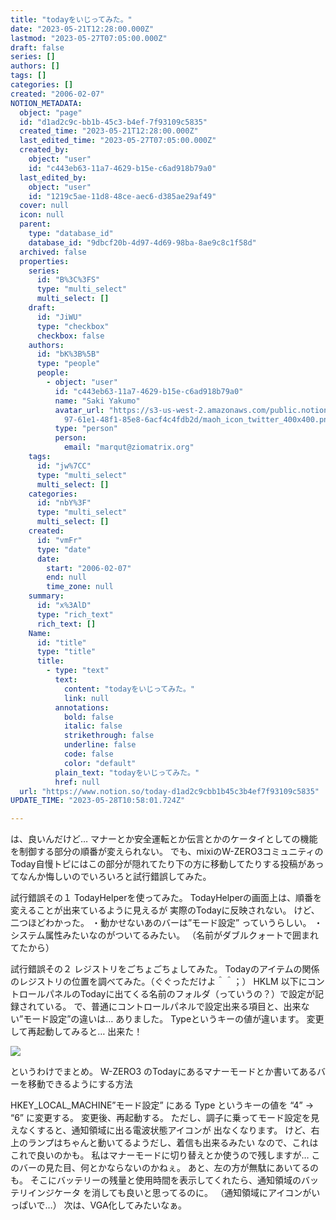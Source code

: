 ```yaml
---
title: "todayをいじってみた。"
date: "2023-05-21T12:28:00.000Z"
lastmod: "2023-05-27T07:05:00.000Z"
draft: false
series: []
authors: []
tags: []
categories: []
created: "2006-02-07"
NOTION_METADATA:
  object: "page"
  id: "d1ad2c9c-bb1b-45c3-b4ef-7f93109c5835"
  created_time: "2023-05-21T12:28:00.000Z"
  last_edited_time: "2023-05-27T07:05:00.000Z"
  created_by:
    object: "user"
    id: "c443eb63-11a7-4629-b15e-c6ad918b79a0"
  last_edited_by:
    object: "user"
    id: "1219c5ae-11d8-48ce-aec6-d385ae29af49"
  cover: null
  icon: null
  parent:
    type: "database_id"
    database_id: "9dbcf20b-4d97-4d69-98ba-8ae9c8c1f58d"
  archived: false
  properties:
    series:
      id: "B%3C%3FS"
      type: "multi_select"
      multi_select: []
    draft:
      id: "JiWU"
      type: "checkbox"
      checkbox: false
    authors:
      id: "bK%3B%5B"
      type: "people"
      people:
        - object: "user"
          id: "c443eb63-11a7-4629-b15e-c6ad918b79a0"
          name: "Saki Yakumo"
          avatar_url: "https://s3-us-west-2.amazonaws.com/public.notion-static.com/3ad1c4\
            97-61e1-48f1-85e8-6acf4c4fdb2d/maoh_icon_twitter_400x400.png"
          type: "person"
          person:
            email: "marqut@ziomatrix.org"
    tags:
      id: "jw%7CC"
      type: "multi_select"
      multi_select: []
    categories:
      id: "nbY%3F"
      type: "multi_select"
      multi_select: []
    created:
      id: "vmFr"
      type: "date"
      date:
        start: "2006-02-07"
        end: null
        time_zone: null
    summary:
      id: "x%3AlD"
      type: "rich_text"
      rich_text: []
    Name:
      id: "title"
      type: "title"
      title:
        - type: "text"
          text:
            content: "todayをいじってみた。"
            link: null
          annotations:
            bold: false
            italic: false
            strikethrough: false
            underline: false
            code: false
            color: "default"
          plain_text: "todayをいじってみた。"
          href: null
  url: "https://www.notion.so/today-d1ad2c9cbb1b45c3b4ef7f93109c5835"
UPDATE_TIME: "2023-05-28T10:58:01.724Z"

---
```

<link rel="stylesheet" href="https://cdn.jsdelivr.net/npm/katex@0.16.2/dist/katex.min.css" integrity="sha384-bYdxxUwYipFNohQlHt0bjN/LCpueqWz13HufFEV1SUatKs1cm4L6fFgCi1jT643X" crossorigin="anonymous">


は、良いんだけど… マナーとか安全運転とか伝言とかのケータイとしての機能を制御する部分の順番が変えられない。 でも、mixiのW-ZERO3コミュニティのToday自慢トピにはこの部分が隠れてたり下の方に移動してたりする投稿があってなんか悔しいのでいろいろと試行錯誤してみた。


試行錯誤その１ TodayHelperを使ってみた。 TodayHelperの画面上は、順番を変えることが出来ているように見えるが 実際のTodayに反映されない。 けど、二つほどわかった。 ・動かせないあのバーは”モード設定” っていうらしい。 ・システム属性みたいなのがついてるみたい。 （名前がダブルクォートで囲まれてたから）


試行錯誤その２ レジストリをごちょごちょしてみた。 Todayのアイテムの関係のレジストリの位置を調べてみた。（ぐぐっただけよ＾＾；） HKLM 以下にコントロールパネルのTodayに出てくる名前のフォルダ（っていうの？）で設定が記録されている。 で、普通にコントロールパネルで設定出来る項目と、出来ない”モード設定”の違いは… ありました。 Typeというキーの値が違います。 変更して再起動してみると… 出来た！


![](//www.ziomatrix.org/wp-content/uploads/2006/02/SCRN0002.jpg)


というわけでまとめ。 W-ZERO3 のTodayにあるマナーモードとか書いてあるバーを移動できるようにする方法


HKEY_LOCAL_MACHINE&#8221;モード設定” にある Type というキーの値を “4” -> “6” に変更する。 変更後、再起動する。 ただし、調子に乗ってモード設定を見えなくすると、通知領域に出る電波状態アイコンが 出なくなります。 けど、右上のランプはちゃんと動いてるようだし、着信も出来るみたい なので、これはこれで良いのかも。 私はマナーモードに切り替えとか使うので残しますが… このバーの見た目、何とかならないのかねぇ。 あと、左の方が無駄にあいてるのも。 そこにバッテリーの残量と使用時間を表示してくれたら、通知領域のバッテリインジケータ を消しても良いと思ってるのに。 （通知領域にアイコンがいっぱいで…） 次は、VGA化してみたいなぁ。

